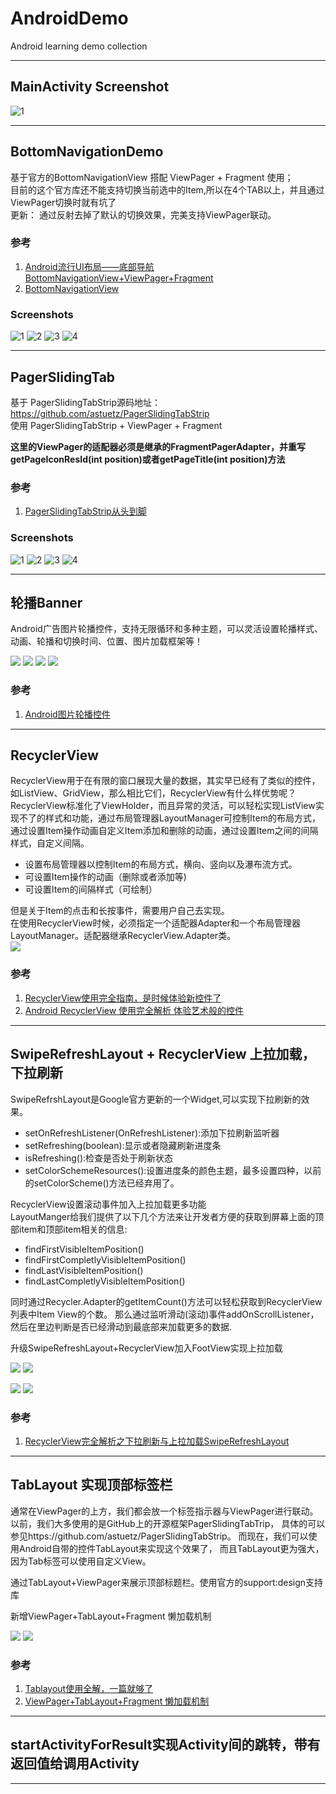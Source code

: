 # AndroidDemo
Android learning demo collection

---

## MainActivity Screenshot
![1](/screenshots/Screenshot_main.png)

---

## BottomNavigationDemo
基于官方的BottomNavigationView 搭配 ViewPager + Fragment 使用；  
目前的这个官方库还不能支持切换当前选中的Item,所以在4个TAB以上，并且通过ViewPager切换时就有坑了  
更新： 通过反射去掉了默认的切换效果，完美支持ViewPager联动。  

### 参考
1. [Android流行UI布局——底部导航BottomNavigationView+ViewPager+Fragment](https://www.jianshu.com/p/0ba25cc65889)  
2. [BottomNavigationView](https://github.com/brucevanfdm/BottomNavigationView)  

### Screenshots
![1](/screenshots/BottomNavigationView/Screenshot_1539261621.png)
![2](/screenshots/BottomNavigationView/Screenshot_1539261625.png)
![3](/screenshots/BottomNavigationView/Screenshot_1539261627.png)
![4](/screenshots/BottomNavigationView/Screenshot_1539261629.png)

---

## PagerSlidingTab
基于 PagerSlidingTabStrip源码地址：https://github.com/astuetz/PagerSlidingTabStrip  
使用 PagerSlidingTabStrip + ViewPager + Fragment  

**这里的ViewPager的适配器必须是继承的FragmentPagerAdapter，并重写getPageIconResId(int position)或者getPageTitle(int position)方法**

### 参考
1. [PagerSlidingTabStrip从头到脚](https://www.jianshu.com/p/dfc83ea3d476)

### Screenshots
![1](/screenshots/PagerSlidingTab/Screenshot_1541379667.png)
![2](/screenshots/PagerSlidingTab/Screenshot_1541379669.png)
![3](/screenshots/PagerSlidingTab/Screenshot_1541379671.png)
![4](/screenshots/PagerSlidingTab/Screenshot_1541379673.png)

---

## 轮播Banner  

Android广告图片轮播控件，支持无限循环和多种主题，可以灵活设置轮播样式、动画、轮播和切换时间、位置、图片加载框架等！ 

![](/screenshots/Banner/Screenshot_1541401597.png)
![](/screenshots/Banner/Screenshot_1541401598.png)
![](/screenshots/Banner/Screenshot_1541401599.png)
![](/screenshots/Banner/Screenshot_1541401608.png)

### 参考  
1. [Android图片轮播控件](https://github.com/youth5201314/banner)  

---

## RecyclerView  

RecyclerView用于在有限的窗口展现大量的数据，其实早已经有了类似的控件，如ListView、GridView，那么相比它们，RecyclerView有什么样优势呢？
RecyclerView标准化了ViewHolder，而且异常的灵活，可以轻松实现ListView实现不了的样式和功能，通过布局管理器LayoutManager可控制Item的布局方式，通过设置Item操作动画自定义Item添加和删除的动画，通过设置Item之间的间隔样式，自定义间隔。

- 设置布局管理器以控制Item的布局方式，横向、竖向以及瀑布流方式。  
- 可设置Item操作的动画（删除或者添加等)  
- 可设置Item的间隔样式（可绘制）  

但是关于Item的点击和长按事件，需要用户自己去实现。  
在使用RecyclerView时候，必须指定一个适配器Adapter和一个布局管理器LayoutManager。适配器继承RecyclerView.Adapter类。  
![](/screenshots/RecyclerView_1.png)

### 参考 
1. [RecyclerView使用完全指南，是时候体验新控件了](https://www.jianshu.com/p/4fc6164e4709)
2. [Android RecyclerView 使用完全解析 体验艺术般的控件](https://blog.csdn.net/lmj623565791/article/details/45059587)

---

## SwipeRefreshLayout + RecyclerView 上拉加载，下拉刷新  
SwipeRefrshLayout是Google官方更新的一个Widget,可以实现下拉刷新的效果。  
- setOnRefreshListener(OnRefreshListener):添加下拉刷新监听器  
- setRefreshing(boolean):显示或者隐藏刷新进度条  
- isRefreshing():检查是否处于刷新状态  
- setColorSchemeResources():设置进度条的颜色主题，最多设置四种，以前的setColorScheme()方法已经弃用了。  

RecyclerView设置滚动事件加入上拉加载更多功能  
LayoutManger给我们提供了以下几个方法来让开发者方便的获取到屏幕上面的顶部item和顶部item相关的信息:  

- findFirstVisibleItemPosition()
- findFirstCompletlyVisibleItemPosition()
- findLastVisibleItemPosition()
- findLastCompletlyVisibleItemPosition()  

同时通过Recycler.Adapter的getItemCount()方法可以轻松获取到RecyclerView列表中Item View的个数。
那么通过监听滑动(滚动)事件addOnScrollListener，然后在里边判断是否已经滑动到最底部来加载更多的数据.

升级SwipeRefreshLayout+RecyclerView加入FootView实现上拉加载

![](/screenshots/SwipeRefreshLayout/Screenshot_1542954278.png)
![](/screenshots/SwipeRefreshLayout/Screenshot_1542954280.png)

![](/screenshots/SwipeRefreshLayout/Screenshot_1542954289.png)
![](/screenshots/SwipeRefreshLayout/Screenshot_1542954292.png)
### 参考 
1. [RecyclerView完全解析之下拉刷新与上拉加载SwipeRefreshLayout](https://www.kancloud.cn/digest/fastdev4android/109670)  

---

## TabLayout 实现顶部标签栏
通常在ViewPager的上方，我们都会放一个标签指示器与ViewPager进行联动。
以前，我们大多使用的是GitHub上的开源框架PagerSlidingTabTrip，
具体的可以参见https://github.com/astuetz/PagerSlidingTabStrip。
而现在，我们可以使用Android自带的控件TabLayout来实现这个效果了，
而且TabLayout更为强大，因为Tab标签可以使用自定义View。

通过TabLayout+ViewPager来展示顶部标题栏。使用官方的support:design支持库

新增ViewPager+TabLayout+Fragment 懒加载机制

![](/screenshots/tablayout/Screenshot_1542698461.png)
![](/screenshots/tablayout/Screenshot_1542698468.png)

### 参考
1. [Tablayout使用全解，一篇就够了](https://www.jianshu.com/p/fde38f367019)
2. [ViewPager+TabLayout+Fragment 懒加载机制](https://cdn2.jianshu.io/p/0eaa65e5bad2)

---

## startActivityForResult实现Activity间的跳转，带有返回值给调用Activity

---




